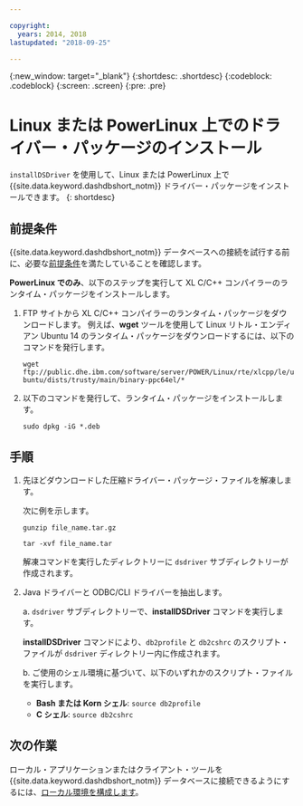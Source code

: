 ```yaml
---

copyright:
  years: 2014, 2018
lastupdated: "2018-09-25"

---
```


<!-- Attribute definitions --> 
{:new_window: target="_blank"}
{:shortdesc: .shortdesc}
{:codeblock: .codeblock}
{:screen: .screen}
{:pre: .pre}

# Linux または PowerLinux 上でのドライバー・パッケージのインストール

`installDSDriver` を使用して、Linux または PowerLinux 上で {{site.data.keyword.dashdbshort_notm}} ドライバー・パッケージをインストールできます。 
{: shortdesc}

## 前提条件

{{site.data.keyword.dashdbshort_notm}} データベースへの接続を試行する前に、必要な[前提条件](connecting.html#prereqs)を満たしていることを確認します。

<!-- Download the Db2 driver package for your operating system from the web console and install it. -->

**PowerLinux でのみ**、以下のステップを実行して XL C/C++ コンパイラーのランタイム・パッケージをインストールします。

1. FTP サイトから XL C/C++ コンパイラーのランタイム・パッケージをダウンロードします。 例えば、**wget** ツールを使用して Linux リトル・エンディアン Ubuntu 14 のランタイム・パッケージをダウンロードするには、以下のコマンドを発行します。 

   `wget ftp://public.dhe.ibm.com/software/server/POWER/Linux/rte/xlcpp/le/ubuntu/dists/trusty/main/binary-ppc64el/*`
2. 以下のコマンドを発行して、ランタイム・パッケージをインストールします。

   `sudo dpkg -iG *.deb ` 

## 手順

1. 先ほどダウンロードした圧縮ドライバー・パッケージ・ファイルを解凍します。

   次に例を示します。 

   `gunzip file_name.tar.gz`

   `tar -xvf file_name.tar`

    解凍コマンドを実行したディレクトリーに `dsdriver` サブディレクトリーが作成されます。
2. Java ドライバーと ODBC/CLI ドライバーを抽出します。

   a. `dsdriver` サブディレクトリーで、**installDSDriver** コマンドを実行します。
   
   **installDSDriver** コマンドにより、`db2profile` と `db2cshrc` のスクリプト・ファイルが `dsdriver` ディレクトリー内に作成されます。

   b. ご使用のシェル環境に基づいて、以下のいずれかのスクリプト・ファイルを実行します。

   - **Bash または Korn シェル**: `source db2profile`
   - **C シェル**: `source db2cshrc`

## 次の作業

ローカル・アプリケーションまたはクライアント・ツールを {{site.data.keyword.dashdbshort_notm}} データベースに接続できるようにするには、[ローカル環境を構成します](driver_pkg_cfg.html)。   




